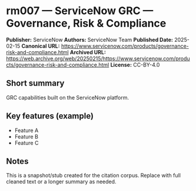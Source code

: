 # rm007 — ServiceNow GRC — Governance, Risk & Compliance

**Publisher:** ServiceNow
**Authors:** ServiceNow Team
**Published Date:** 2025-02-15
**Canonical URL:** https://www.servicenow.com/products/governance-risk-and-compliance.html
**Archived URL:** https://web.archive.org/web/20250215/https://www.servicenow.com/products/governance-risk-and-compliance.html
**License:** CC-BY-4.0

## Short summary
GRC capabilities built on the ServiceNow platform.

## Key features (example)
- Feature A
- Feature B
- Feature C

## Notes
This is a snapshot/stub created for the citation corpus. Replace with full cleaned text or a longer summary as needed.
